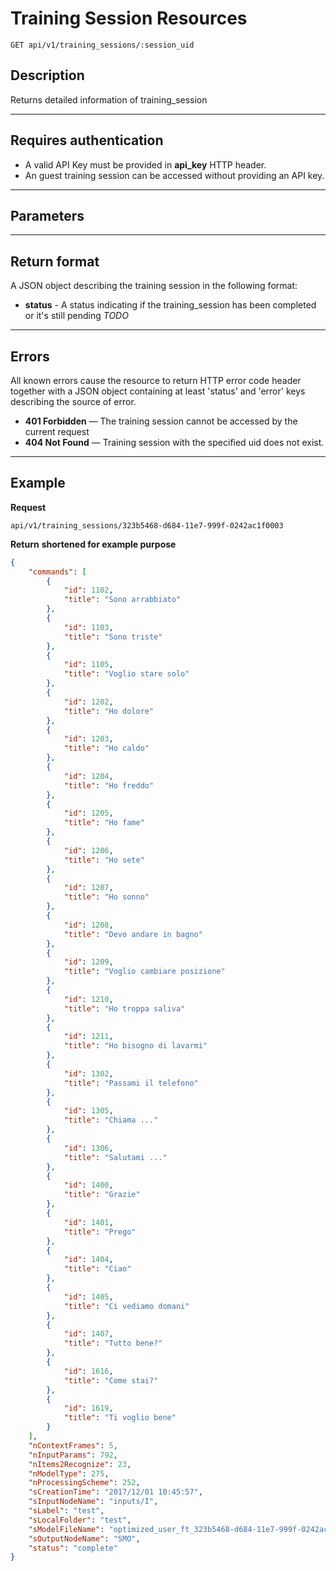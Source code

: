 # Training Session Resources

    GET api/v1/training_sessions/:session_uid

## Description
Returns detailed information of training_session

***

## Requires authentication
* A valid API Key must be provided in **api_key** HTTP header.
* An guest training session can be accessed without providing an API key.
***

## Parameters

***

## Return format

A JSON object describing the training session in the following format:

- **status** - A status indicating if the training_session has been completed or it's still pending
*TODO*

***

## Errors
All known errors cause the resource to return HTTP error code header together with a JSON object containing at least 'status' and 'error' keys describing the source of error.

- **401 Forbidden** — The training session cannot be accessed by the current request
- **404 Not Found** — Training session with the specified uid does not exist.

***

## Example
**Request**

    api/v1/training_sessions/323b5468-d684-11e7-999f-0242ac1f0003

**Return** __shortened for example purpose__
``` json
{
    "commands": [
        {
            "id": 1102,
            "title": "Sono arrabbiato"
        },
        {
            "id": 1103,
            "title": "Sono triste"
        },
        {
            "id": 1105,
            "title": "Voglio stare solo"
        },
        {
            "id": 1202,
            "title": "Ho dolore"
        },
        {
            "id": 1203,
            "title": "Ho caldo"
        },
        {
            "id": 1204,
            "title": "Ho freddo"
        },
        {
            "id": 1205,
            "title": "Ho fame"
        },
        {
            "id": 1206,
            "title": "Ho sete"
        },
        {
            "id": 1207,
            "title": "Ho sonno"
        },
        {
            "id": 1208,
            "title": "Devo andare in bagno"
        },
        {
            "id": 1209,
            "title": "Voglio cambiare posizione"
        },
        {
            "id": 1210,
            "title": "Ho troppa saliva"
        },
        {
            "id": 1211,
            "title": "Ho bisogno di lavarmi"
        },
        {
            "id": 1302,
            "title": "Passami il telefono"
        },
        {
            "id": 1305,
            "title": "Chiama ..."
        },
        {
            "id": 1306,
            "title": "Salutami ..."
        },
        {
            "id": 1400,
            "title": "Grazie"
        },
        {
            "id": 1401,
            "title": "Prego"
        },
        {
            "id": 1404,
            "title": "Ciao"
        },
        {
            "id": 1405,
            "title": "Ci vediamo domani"
        },
        {
            "id": 1407,
            "title": "Tutto bene?"
        },
        {
            "id": 1616,
            "title": "Come stai?"
        },
        {
            "id": 1619,
            "title": "Ti voglio bene"
        }
    ],
    "nContextFrames": 5,
    "nInputParams": 792,
    "nItems2Recognize": 23,
    "nModelType": 275,
    "nProcessingScheme": 252,
    "sCreationTime": "2017/12/01 10:45:57",
    "sInputNodeName": "inputs/I",
    "sLabel": "test",
    "sLocalFolder": "test",
    "sModelFileName": "optimized_user_ft_323b5468-d684-11e7-999f-0242ac1f0003_252.pb",
    "sOutputNodeName": "SMO",
    "status": "complete"
}
```